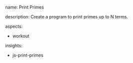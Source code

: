name: Print Primes

description: Create a program to print primes up to N terms.

aspects:
  - workout

insights:
  - js-print-primes